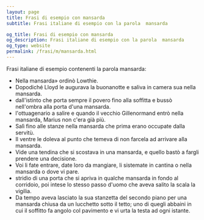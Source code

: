 ```yaml
---
layout: page
title: Frasi di esempio con mansarda 
subtitle: Frasi italiane di esempio con la parola  mansarda

og_title: Frasi di esempio con mansarda 
og_description: Frasi italiane di esempio con la parola  mansarda
og_type: website
permalink: /frasi/m/mansarda.html
---
```


Frasi italiane di esempio contenenti la parola mansarda:


- Nella mansarda» ordinò Lowthie.
- Dopodiché Lloyd le augurava la buonanotte e saliva in camera sua nella mansarda.
- dall'istinto che porta sempre il povero fino alla soffitta e bussò nell'ombra alla porta d'una mansarda.
- l'ottuagenario a salire e quando il vecchio Gillenormand entrò nella mansarda, Marius non c'era già più.
- Salì fino alle stanze nella mansarda che prima erano occupate dalla servitù.
- Il ventre le doleva al punto che temeva di non farcela ad arrivare alla mansarda.
- Vide una tendina che si scostava in una mansarda, e quello bastò a fargli prendere una decisione.
- Voi li fate entrare, date loro da mangiare, li sistemate in cantina o nella mansarda o dove vi pare.
- stridìo di una porta che si apriva in qualche mansarda in fondo al corridoio, poi intese lo stesso passo d'uomo che aveva salito la scala la vigilia.
- Da tempo aveva lasciato la sua stanzetta del secondo piano per una mansarda chiusa da un lucchetto sotto il tetto; uno di quegli abbaini in cui il soffitto fa angolo col pavimento e vi urta la testa ad ogni istante.
